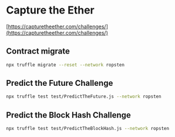 # Capture the Ether

[https://capturetheether.com/challenges/](https://capturetheether.com/challenges/)

## Contract migrate

```bash
npx truffle migrate --reset --network ropsten
```

## Predict the Future Challenge

```bash
npx truffle test test/PredictTheFuture.js --network ropsten
```

## Predict the Block Hash Challenge

```bash
npx truffle test test/PredictTheBlockHash.js --network ropsten
```
